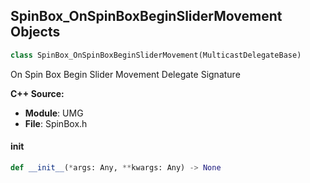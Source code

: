 ## SpinBox_OnSpinBoxBeginSliderMovement Objects

```python
class SpinBox_OnSpinBoxBeginSliderMovement(MulticastDelegateBase)
```

On Spin Box Begin Slider Movement  Delegate Signature

**C++ Source:**

- **Module**: UMG
- **File**: SpinBox.h

<a id="unreal.SpinBox_OnSpinBoxBeginSliderMovement.__init__"></a>

#### __init__

```python
def __init__(*args: Any, **kwargs: Any) -> None
```

<a id="unreal.SpinBox_OnSpinBoxValueChangedEvent"></a>